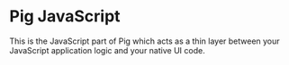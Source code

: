 # Pig JavaScript

This is the JavaScript part of Pig which acts as a thin layer between your JavaScript application logic and your native UI code.
